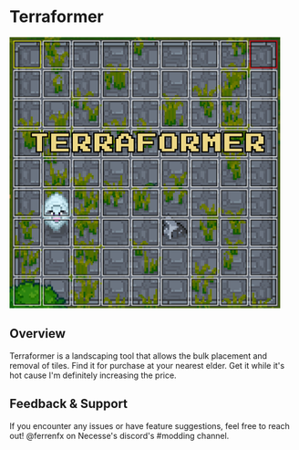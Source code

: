 # Terraformer

![Preview](./preview.png)  

## Overview  
Terraformer is a landscaping tool that allows the bulk placement and removal of tiles. Find it for purchase at your nearest elder. Get it while it's hot cause I'm definitely increasing the price.

## Feedback & Support  
If you encounter any issues or have feature suggestions, feel free to reach out! @ferrenfx on Necesse's discord's #modding channel.
